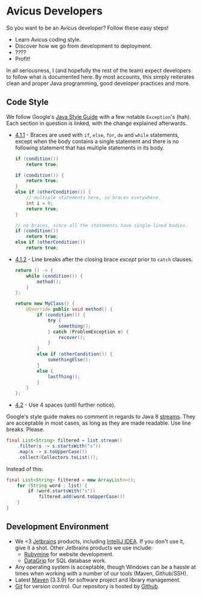 # Avicus Developers

So you want to be an Avicus developer? Follow these easy steps!
* Learn Avicus coding style.
* Discover how we go from development to deployment.
* ????
* Profit!

In all seriousness, I (and hopefully the rest of the team) expect developers to follow what is documented here. By most accounts, this simply reiterates clean and proper Java programming, good developer practices and more.


## Code Style

We follow Google's [Java Style Guide](http://google.github.io/styleguide/javaguide.html) with a few notable `Exception`'s (hah). Each section in question is linked, with the change explained afterwards.


* [4.1.1](http://google.github.io/styleguide/javaguide.html#s4.1.1-braces-always-used) - 
  Braces are used with `if`, `else`, `for`, `do` and `while` statements, except when the body contains a single statement and there is no following statement that has multiple statements in its body.
    
  ```java
  if (condition())
      return true;
  
  if (condition()) {
      return true;
  }
  else if (otherCondition()) {
      // multiple statements here, so braces everywhere.
      int i = 0;
      return true;
  }
  
  // no braces, since all the statements have single-lined bodies.
  if (condition())
      return true;
  else if (otherCondition())
      return true;
  ```

* [4.1.2](http://google.github.io/styleguide/javaguide.html#s4.1.2-blocks-k-r-style) -
  Line breaks after the closing brace _except_ prior to `catch` clauses.

  ```java
  return () -> {
      while (condition()) {
          method();
      }
  };
  
  return new MyClass() {
      @Override public void method() {
          if (condition()) {
              try {
                  something();
              } catch (ProblemException e) {
                  recover();
              }
          }
          else if (otherCondition()) {
              somethingElse();
          }
          else {
              lastThing();
          }
      }
  };
  ```

* [4.2](http://google.github.io/styleguide/javaguide.html#s4.2-block-indentation) -
  Use 4 spaces (until further notice).

Google's style guide makes no comment in regards to Java 8 [streams](https://docs.oracle.com/javase/8/docs/api/java/util/stream/package-summary.html). They are acceptable in most cases, as long as they are made readable. Use line breaks. Please.
 
```java 
final List<String> filtered = list.stream()
    .filter(s -> s.startsWith("s"))
    .map(s -> s.toUpperCase())
    .collect(Collectors.toList());
```

Instead of this:

```java
final List<String> filtered = new ArrayList<>();
    for (String word : list) {
        if (word.startsWith("s"))
            filtered.add(word.toUpperCase())
    }
}
```


## Development Environment

* We <3 [Jetbrains](https://www.jetbrains.com/) products, including [IntelliJ IDEA](https://www.jetbrains.com/idea/). If you don't use it, give it a shot. Other Jetbrains products we use include:
  * [Rubymine](https://jetbrains.com/rubymine) for website development.
  * [DataGrip](https://www.jetbrains.com/datagrip/) for SQL database work.
* Any operating system is acceptable, though Windows can be a hassle at times when working with a number of our tools (Maven, Github/SSH).
* Latest [Maven](https://maven.apache.org/docs/history.html) (3.3.9) for software project and library management.
* [Git](https://git-scm.com/) for version control. Our repository is hosted by [Github](https://github.com/Avicus).


